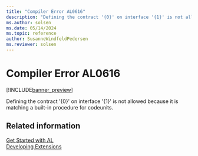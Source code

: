 ```yaml
---
title: "Compiler Error AL0616"
description: "Defining the contract '{0}' on interface '{1}' is not allowed because it is matching a built-in procedure for codeunits."
ms.author: solsen
ms.date: 05/14/2024
ms.topic: reference
author: SusanneWindfeldPedersen
ms.reviewer: solsen
---
```

[//]: # (START>DO_NOT_EDIT)
[//]: # (IMPORTANT:Do not edit any of the content between here and the END>DO_NOT_EDIT.)
[//]: # (Any modifications should be made in the .xml files in the ModernDev repo.)
# Compiler Error AL0616

[!INCLUDE[banner_preview](../includes/banner_preview.md)]

Defining the contract '{0}' on interface '{1}' is not allowed because it is matching a built-in procedure for codeunits.


[//]: # (IMPORTANT: END>DO_NOT_EDIT)
## Related information  
[Get Started with AL](../devenv-get-started.md)  
[Developing Extensions](../devenv-dev-overview.md)  